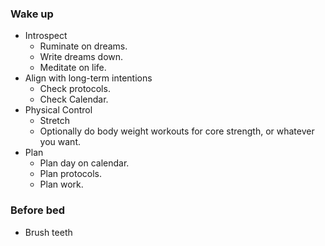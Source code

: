 ### Wake up
- Introspect
	- Ruminate on dreams.
	- Write dreams down.
	- Meditate on life.
- Align with long-term intentions
	- Check protocols.
	- Check Calendar.
- Physical Control
	- Stretch
	- Optionally do body weight workouts for core strength, or whatever you want.
-  Plan
	- Plan day on calendar.
	- Plan protocols.
	- Plan work.

### Before bed
- Brush teeth

